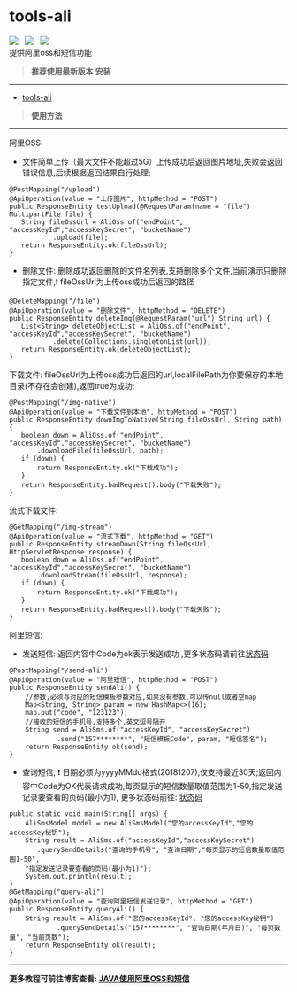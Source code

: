 # tools-ali
![](https://img.shields.io/badge/version-1.0.1-green.svg) &nbsp;
 ![](https://img.shields.io/badge/author-Gjing-green.svg) &nbsp; 
 ![](https://img.shields.io/badge/builder-success-green.svg)    
 提供阿里oss和短信功能
 > **推荐使用最新版本**
 **安装**
 ---
 * <a href="https://mvnrepository.com/artifact/cn.gjing/tools-ali/" title="阿里巴巴工具包">tools-ali</a>
 > **使用方法**   
 --- 
 阿里OSS:   
 * 文件简单上传（最大文件不能超过5G）上传成功后返回图片地址,失败会返回错误信息,后续根据返回结果自行处理;
 ```
@PostMapping("/upload")
@ApiOperation(value = "上传图片", httpMethod = "POST")
public ResponseEntity testUpload(@RequestParam(name = "file") MultipartFile file) {
    String fileOssUrl = AliOss.of("endPoint", "accessKeyId","accessKeySecret", "bucketName")
            .upload(file);
    return ResponseEntity.ok(fileOssUrl);
}
 ```   
 * 删除文件: 删除成功返回删除的文件名列表,支持删除多个文件,当前演示只删除指定文件,:exclamation: fileOssUrl为上传oss成功后返回的路径
 ```
@DeleteMapping("/file")
@ApiOperation(value = "删除文件", httpMethod = "DELETE")
public ResponseEntity deleteImg(@RequestParam("url") String url) {
    List<String> deleteObjectList = AliOss.of("endPoint", "accessKeyId","accessKeySecret", "bucketName")
            .delete(Collections.singletonList(url));
    return ResponseEntity.ok(deleteObjectList);
}
 ```   
 下载文件: fileOssUrl为上传oss成功后返回的url,localFilePath为你要保存的本地目录(不存在会创建),返回true为成功;
 ```
@PostMapping("/img-native")
@ApiOperation(value = "下载文件到本地", httpMethod = "POST")
public ResponseEntity downImgToNative(String fileOssUrl, String path) {
    boolean down = AliOss.of("endPoint", "accessKeyId","accessKeySecret", "bucketName")
        .downloadFile(fileOssUrl, path);
    if (down) {
        return ResponseEntity.ok("下载成功");
    }
    return ResponseEntity.badRequest().body("下载失败");
}
 ```
 流式下载文件:
 ```
@GetMapping("/img-stream")
@ApiOperation(value = "流式下载", httpMethod = "GET")
public ResponseEntity streamDown(String fileOssUrl, HttpServletResponse response) {
    boolean down = AliOss.of("endPoint", "accessKeyId","accessKeySecret", "bucketName")
        .downloadStream(fileOssUrl, response);
    if (down) {
        return ResponseEntity.ok("下载成功");
    }
    return ResponseEntity.badRequest().body("下载失败");
}
 ```
 阿里短信:
 * 发送短信: 返回内容中Code为ok表示发送成功 ,更多状态码请前往<a href="https://help.aliyun.com/document_detail/101346.html?spm=a2c4g.11186623.2.14.633f56e06vZoyq">状态码</a>
 ```
 @PostMapping("/send-ali")
 @ApiOperation(value = "阿里短信", httpMethod = "POST")
 public ResponseEntity sendAli() {
     //参数,必须与对应的短信模板参数对应,如果没有参数,可以传null或者空map
     Map<String, String> param = new HashMap<>(16);
     map.put("code", "123123");
     //接收的短信的手机号,支持多个,英文逗号隔开
     String send = AliSms.of("accessKeyId", "accessKeySecret")
             .send("157********", "短信模板Code", param, "短信签名");
     return ResponseEntity.ok(send);
 }
 ```
 * 查询短信, :exclamation: 日期必须为yyyyMMdd格式(20181207),仅支持最近30天;返回内容中Code为OK代表请求成功,每页显示的短信数量取值范围为1-50,指定发送记录要查看的页码(最小为1),
    更多状态码前往: <a href="https://help.aliyun.com/document_detail/101346.html?spm=a2c4g.11186623.2.13.450fbc454bQfCJ">状态码</a>
 ```
 public static void main(String[] args) {
     AliSmsModel model = new AliSmsModel("您的accessKeyId","您的accessKey秘钥");
     String result = AliSms.of("accessKeyId","accessKeySecret")
        .querySendDetails("查询的手机号", "查询日期","每页显示的短信数量取值范围1-50",
     "指定发送记录要查看的页码(最小为1)");
     System.out.println(result);
 }
 @GetMapping("query-ali")
 @ApiOperation(value = "查询阿里短信发送记录", httpMethod = "GET")
 public ResponseEntity queryAli() {
     String result = AliSms.of("您的accessKeyId", "您的accessKey秘钥")
             .querySendDetails("157********", "查询日期(年月日)", "每页数量", "当前页数");
     return ResponseEntity.ok(result);
 }
 ```
 ---
 **更多教程可前往博客查看: [JAVA使用阿里OSS和短信](https://yq.aliyun.com/articles/704400?spm=a2c4e.11155435.0.0.7a2f3312buXQzX)**
